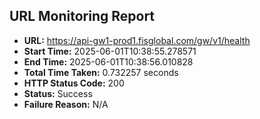 ## URL Monitoring Report

- **URL:** https://api-gw1-prod1.fisglobal.com/gw/v1/health
- **Start Time:** 2025-06-01T10:38:55.278571
- **End Time:** 2025-06-01T10:38:56.010828
- **Total Time Taken:** 0.732257 seconds
- **HTTP Status Code:** 200
- **Status:** Success
- **Failure Reason:** N/A
